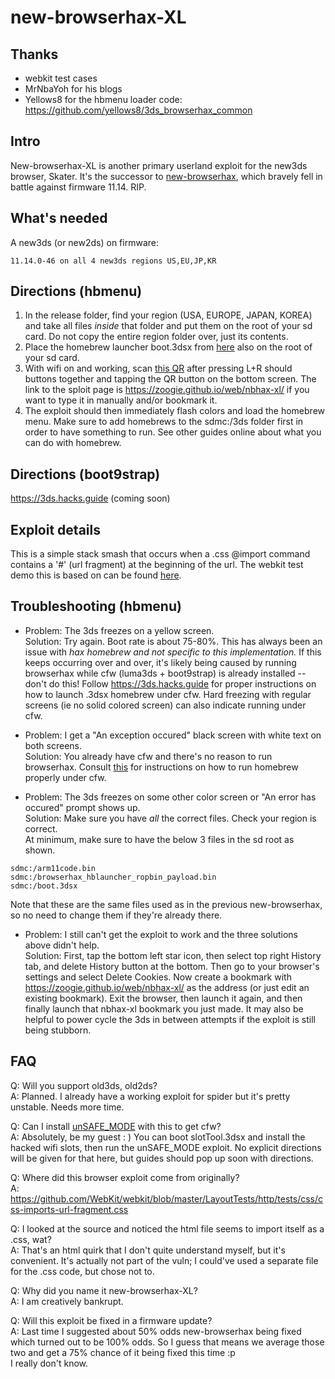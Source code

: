 # new-browserhax-XL

## Thanks 
- webkit test cases 
- MrNbaYoh for his blogs
- Yellows8 for the hbmenu loader code: https://github.com/yellows8/3ds_browserhax_common

## Intro

New-browserhax-XL is another primary userland exploit for the new3ds browser, Skater. It's the successor to [new-browserhax](https://github.com/zoogie/new-browserhax), which bravely fell in battle against firmware 11.14. RIP.

## What's needed

A new3ds (or new2ds) on firmware:<br>
```
11.14.0-46 on all 4 new3ds regions US,EU,JP,KR
```

## Directions (hbmenu)

1) In the release folder, find your region (USA, EUROPE, JAPAN, KOREA) and take all files *inside* that folder and put them on the root of your sd card. Do not copy the entire region folder over, just its contents.
2) Place the homebrew launcher boot.3dsx from [here](https://github.com/fincs/new-hbmenu/releases/tag/v2.2.0) also on the root of your sd card.
3) With wifi on and working, scan [this QR](http://api.qrserver.com/v1/create-qr-code/?color=000000&bgcolor=FFFFFF&data=https%3A%2F%2Fzoogie.github.io%2Fweb%2Fnbhax-xl&qzone=1&margin=0&size=400x400&ecc=L) after pressing L+R should buttons together and tapping the QR button on the bottom screen. The link to the sploit page is https://zoogie.github.io/web/nbhax-xl/ if you want to type it in manually and/or bookmark it.
4) The exploit should then immediately flash colors and load the homebrew menu. Make sure to add homebrews to the sdmc:/3ds folder first in order to have something to run. See other guides online about what you can do with homebrew.

## Directions (boot9strap)

https://3ds.hacks.guide (coming soon)

## Exploit details

This is a simple stack smash that occurs when a .css @import command contains a '#' (url fragment) at the beginning of the url. The webkit test demo this is based on can be found [here](https://github.com/WebKit/webkit/blob/master/LayoutTests/http/tests/css/css-imports-url-fragment.css).

## Troubleshooting (hbmenu)

- Problem: The 3ds freezes on a yellow screen.<br>
Solution: Try again. Boot rate is about 75-80%. This has always been an issue with *hax homebrew and not specific to this implementation.* If this keeps occurring over and over, it's likely being caused by running browserhax while cfw (luma3ds + boot9strap) is already installed -- don't do this! Follow https://3ds.hacks.guide for proper instructions on how to launch .3dsx homebrew under cfw. Hard freezing with regular screens (ie no solid colored screen) can also indicate running under cfw.

- Problem: I get a "An exception occured" black screen with white text on both screens.<br>
Solution: You already have cfw and there's no reason to run browserhax. Consult [this](https://3ds.hacks.guide/finalizing-setup.html) for instructions on how to run homebrew properly under cfw.

- Problem: The 3ds freezes on some other color screen or "An error has occured" prompt shows up.<br>
Solution: Make sure you have *all* the correct files. Check your region is correct.<br>
At minimum, make sure to have the below 3 files in the sd root as shown.

```
sdmc:/arm11code.bin
sdmc:/browserhax_hblauncher_ropbin_payload.bin
sdmc:/boot.3dsx
```
Note that these are the same files used as in the previous new-browserhax, so no need to change them if they're already there.

- Problem: I still can't get the exploit to work and the three solutions above didn't help.<br>
Solution: First, tap the bottom left star icon, then select top right History tab, and delete History button at the bottom. Then go to your browser's settings and select Delete Cookies. Now create a bookmark with https://zoogie.github.io/web/nbhax-xl/ as the address (or just edit an existing bookmark). Exit the browser, then launch it again, and then finally launch that nbhax-xl bookmark you just made. It may also be helpful to power cycle the 3ds in between attempts if the exploit is still being stubborn.

## FAQ
Q: Will you support old3ds, old2ds?<br>
A: Planned. I already have a working exploit for spider but it's pretty unstable. Needs more time.

Q: Can I install [unSAFE_MODE](https://github.com/zoogie/unSAFE_MODE) with this to get cfw?<br>
A: Absolutely, be my guest : ) You can boot slotTool.3dsx and install the hacked wifi slots, then run the unSAFE_MODE exploit. No explicit directions will be given for that here, but guides should pop up soon with directions.

Q: Where did this browser exploit come from originally?<br>
A: https://github.com/WebKit/webkit/blob/master/LayoutTests/http/tests/css/css-imports-url-fragment.css

Q: I looked at the source and noticed the html file seems to import itself as a .css, wat?<br>
A: That's an html quirk that I don't quite understand myself, but it's convenient. It's actually not part of the vuln; I could've used a separate file for the .css code, but chose not to.

Q: Why did you name it new-browserhax-XL?<br>
A: I am creatively bankrupt.

Q: Will this exploit be fixed in a firmware update?<br>
A: Last time I suggested about 50% odds new-browserhax being fixed which turned out to be 100% odds. So I guess that means we average those two and get a 75% chance of it being fixed this time :p<br>I really don't know.